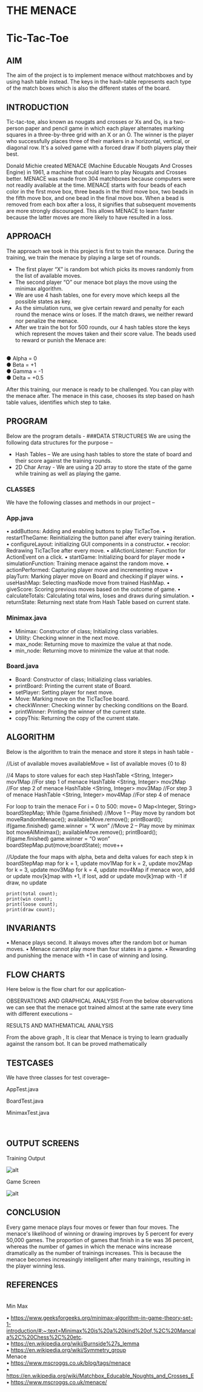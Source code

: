 # THE MENACE
# Tic-Tac-Toe

## AIM 
The aim of the project is to implement menace without matchboxes and by using hash table instead. The keys in the hash-table represents each type of the match boxes which is also the different states of the board.

## INTRODUCTION
Tic-tac-toe, also known as nougats and crosses or Xs and Os, is a two-person paper and pencil game in which each player alternates marking squares in a three-by-three grid with an X or an O. The winner is the player who successfully places three of their markers in a horizontal, vertical, or diagonal row. It's a solved game with a forced draw if both players play their best.

Donald Michie created MENACE (Machine Educable Nougats And Crosses Engine) in 1961, a machine that could learn to play Nougats and Crosses better. MENACE was made from 304 matchboxes because computers were not readily available at the time.
MENACE starts with four beads of each color in the first move box, three beads in the third move box, two beads in the fifth move box, and one bead in the final move box. When a bead is removed from each box after a loss, it signifies that subsequent movements are more strongly discouraged. This allows MENACE to learn faster because the latter moves are more likely to have resulted in a loss.

## APPROACH
The approach we took in this project is first to train the menace. 
During the training, we train the menace by playing a large set of rounds. 
-	The first player “X” is random bot which picks its moves randomly from the list of available moves.
-	The second player “O” our menace bot plays the move using the minimax algorithm. 
-	We are use 4 hash tables, one for every move which keeps all the possible states as key.
-	As the simulation runs, we give certain reward and penalty for each round the menace wins or loses. If the match draws, we neither reward nor penalize the menace. 
-	After we train the bot for 500 rounds, our 4 hash tables store the keys which represent the moves taken and their score value.
The beads used to reward or punish the Menace are:
<br>
● Alpha = 0
<br>
● Beta = +1
<br>
● Gamma = -1 
<br>
● Delta = +0.5

After this training, our menace is ready to be challenged. You can play with the menace after. The menace in this case, chooses its step based on hash table values, identifies which step to take.

## PROGRAM
Below are the program details - 
###DATA STRUCTURES
We are using the following data structures for the purpose – 
-	Hash Tables – We are using hash tables to store the state of board and their score against the training rounds. 
-	2D Char Array  - We are using a 2D array to store the state of the game while training as well as playing the game.
### CLASSES
We have the following classes and methods in our project – 

### App.java
•	addButtons: Adding and enabling buttons to play TicTacToe.
•	restartTheGame: Reinitializing the button panel after every training       iteration.
•	configureLayout: initializing GUI components in a constructor.
•	recolor: Redrawing TicTacToe after every move.
•	allActionListener: Function for ActionEvent on a click.
•	startGame: Initializing board for player mode
•	simulationFunction: Training menace against the random move.
•	actionPerformed: Capturing player move and incrementing move
•	playTurn: Marking player move on Board and checking if player wins.
•	useHashMap: Selecting maxNode move from trained HashMap.
•	giveScore: Scoring previous moves based on the outcome of game.
•	calculateTotals: Calculating total wins, loses and draws during simulation.
•	returnState: Returning next state from Hash Table based on current state.

### Minimax.java
-	Minimax: Constructor of class; Initializing class variables.
-	Utility: Checking winner in the next move.
-	max_node: Returning move to maximize the value at that node.
-	min_node: Returning move to minimize the value at that node.


### Board.java
-	Board: Constructor of class; Initializing class variables.
-	printBoard: Printing the current state of Board.
-	setPlayer: Setting player for next move.
-	Move: Marking move on the TicTacToe board.
-	checkWinner: Checking winner by checking conditions on the Board.
-	printWinner: Printing the winner of the current state.
-	copyThis: Returning the copy of the current state.

## ALGORITHM

Below is the algorithm to train the menace and store it steps in hash table - 

//List of available moves
availableMove = list of available moves {0 to 8}

//4 Maps to store values for each step
HashTable <String, Integer>  mov1Map  //For step 1 of menace
HashTable <String, Integer>  mov2Map  //For step 2 of menace
HashTable <String, Integer>  mov3Map  //For step 3 of menace
HashTable <String, Integer>  mov4Map  //For step 4 of menace

For loop to train the menace
For i = 0 to 500:
	move= 0
Map<Integer, String> boardStepMap;
	While (!game.finished)
//Move 1 – Play move by random bot
		moveRandomMenace();
		availableMove.remove();
printBoard();
		if(game.finished)
			game.winner = “X won”
//Move 2 – Play move by minimax bot 
moveAIMinimax();
		availableMove.remove();
printBoard();
if(game.finished)
			game.winner = “O won”
		boardStepMap.put(move;boardState);
		move++

//Update the four maps with alpha, beta and delta values for each step 
	k in boardStepMap map
for k = 1, update mov1Map
for k = 2, update mov2Map
for k = 3, update mov3Map
for k = 4, update mov4Map
		if menace won, add or update mov[k]map with +1,
		if lost, add or update mov[k]map with -1
		if draw, no update

	print(total count);
	print(win count);
	print(loose count);
	print(draw count);


## INVARIANTS
•	Menace plays second. It always moves after the random bot or human moves.
•	Menace cannot play more than four states in a game.
•	Rewarding and punishing the menace with +1 in case of winning and losing.

## FLOW CHARTS
Here below is the flow chart for our application- 

 

OBSERVATIONS AND GRAPHICAL ANALYSIS
From the below observations we can see that the menace got trained almost at the same rate every time with different executions – 

 
 

RESULTS AND MATHEMATICAL ANALYSIS

From the above graph , It is clear that Menace is trying to learn gradually against the ransom bot. 
It can be proved mathematically  

 

## TESTCASES
We have three classes for test coverage–

AppTest.java

  

BoardTest.java

 

MinimaxTest.java

 
 
## OUTPUT SCREENS

Training Output 

![alt](https://github.com/jayeshkhattar/Tic-Tac-Toe/blob/master/photos/Training.png)

Game Screen 

![alt](https://github.com/jayeshkhattar/Tic-Tac-Toe/blob/master/photos/instance%20of%20a%20game.png)

 

## CONCLUSION
Every game menace plays four moves or fewer than four moves. The menace's likelihood of winning or drawing improves by 5 percent for every 50,000 games. The proportion of games that finish in a tie was 36 percent, whereas the number of games in which the menace wins increase dramatically as the number of trainings increases. This is because the menace becomes increasingly intelligent after many trainings, resulting in the player winning less.

## REFERENCES
<br>
Min Max
<br>

•	https://www.geeksforgeeks.org/minimax-algorithm-in-game-theory-set-1-introduction/#:~:text=Minimax%20is%20a%20kind%20of,%2C%20Mancala%2C%20Chess%2C%20etc.
<br>
•	https://en.wikipedia.org/wiki/Burnside%27s_lemma
<br>
•	https://en.wikipedia.org/wiki/Symmetry_group
<br>
Menace
<br>
•	https://www.mscroggs.co.uk/blog/tags/menace
<br>
•	https://en.wikipedia.org/wiki/Matchbox_Educable_Noughts_and_Crosses_E
<br>
•	https://www.mscroggs.co.uk/menace/
<br>
